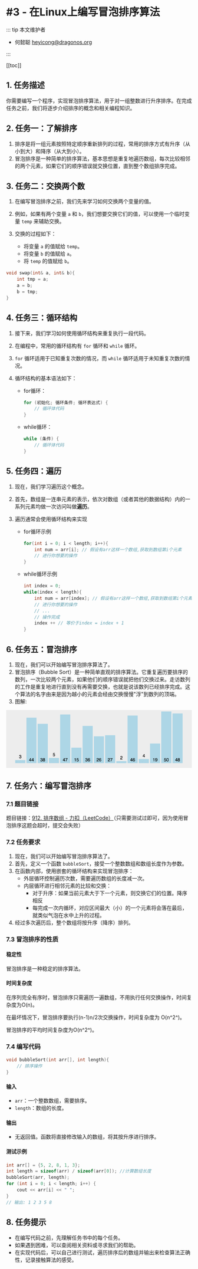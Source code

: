 # #3 - 在Linux上编写冒泡排序算法

::: tip 本文维护者

- 何懿聪 <heyicong@dragonos.org>

:::

[[toc]]

## 1. 任务描述

你需要编写一个程序，实现冒泡排序算法，用于对一组整数进行升序排序。在完成任务之前，我们将逐步介绍排序的概念和相关编程知识。

## 2. 任务一：了解排序

1. 排序是将一组元素按照特定顺序重新排列的过程，常用的排序方式有升序（从小到大）和降序（从大到小）。
2. 冒泡排序是一种简单的排序算法，基本思想是重复地遍历数组，每次比较相邻的两个元素，如果它们的顺序错误就交换位置，直到整个数组排序完成。

## 3. 任务二：交换两个数

1. 在编写冒泡排序之前，我们先来学习如何交换两个变量的值。

2. 例如，如果有两个变量 `a` 和 `b`，我们想要交换它们的值，可以使用一个临时变量 `temp` 来辅助交换。

3. 交换的过程如下：

   - 将变量 `a` 的值赋给 `temp`。
   - 将变量 `b` 的值赋给 `a`。
   - 将 `temp` 的值赋给 `b`。

```c++
void swap(int& a, int& b){
    int tmp = a;
    a = b;
    b = tmp;
}
```

   

## 4. 任务三：循环结构

1. 接下来，我们学习如何使用循环结构来重复执行一段代码。

2. 在编程中，常用的循环结构有 `for` 循环和 `while` 循环。

3. `for` 循环适用于已知重复次数的情况，而 `while` 循环适用于未知重复次数的情况。

4. 循环结构的基本语法如下：

   - for循环：

     ```c++
     for (初始化; 循环条件; 循环表达式) {
         // 循环体代码
     }
     ```

   - while循环：

     ```c++
     while (条件) {
         // 循环体代码
     }
     ```

## 5. 任务四：遍历

1. 现在，我们学习遍历这个概念。

2. 首先，数组是一连串元素的表示，依次对数组（或者其他的数据结构）内的一系列元素均做一次访问叫做**遍历**。

3. 遍历通常会使用循环结构来实现

   - for循环示例

     ```c++
     for(int i = 0; i < length; i++){
         int num = arr[i]; // 假设有arr这样一个数组,获取到数组第i个元素
         // 进行你想要的操作
     }
     ```

   - while循环示例

     ```c++
     int index = 0;
     while(index < length){
         int num = arr[index]; // 假设有arr这样一个数组,获取到数组第i个元素
         // 进行你想要的操作
         // ...
         // 操作完成
         index ++ // 等价于index = index + 1
     }
     ```

## 6. 任务五：冒泡排序

1. 现在，我们可以开始编写冒泡排序算法了。
2. 冒泡排序（Bubble Sort）是一种简单直观的排序算法。它重复遍历要排序的数列，一次比较两个元素，如果他们的顺序错误就把他们交换过来。走访数列的工作是重复地进行直到没有再需要交换，也就是说该数列已经排序完成。这个算法的名字由来是因为越小的元素会经由交换慢慢"浮"到数列的顶端。
3. 图解:

![Bubble sort](./images/bubbleSort.gif)

## 7. 任务六：编写冒泡排序

### 7.1 题目链接

题目链接：[912. 排序数组 - 力扣（LeetCode）](https://leetcode.cn/problems/sort-an-array/)（只需要测试过即可，因为使用冒泡排序这题会超时，提交会失败）

### 7.2 任务要求
1. 现在，我们可以开始编写冒泡排序算法了。
2. 首先，定义一个函数 `bubbleSort`，接受一个整数数组和数组长度作为参数。
3. 在函数内部，使用嵌套的循环结构来实现冒泡排序：
   - 外层循环控制遍历次数，需要遍历数组的长度减一次。
   - 内层循环进行相邻元素的比较和交换：
     - 对于升序：如果当前元素大于下一个元素，则交换它们的位置。降序相反
     - 每完成一次内循环，对应区间最大（小）的一个元素将会落在最后，就类似气泡在水中上升的过程。
4. 经过多次遍历后，整个数组将按升序（降序）排列。

### 7.3 冒泡排序的性质

#### 稳定性

冒泡排序是一种稳定的排序算法。

#### 时间复杂度

在序列完全有序时，冒泡排序只需遍历一遍数组，不用执行任何交换操作，时间复杂度为O(n)。

在最坏情况下，冒泡排序要执行(n-1)n/2次交换操作，时间复杂度为 O(n^2^)。

冒泡排序的平均时间复杂度为O(n^2^)。

### 7.4 编写代码

```c++
void bubbleSort(int arr[], int length){
    // 排序操作
}
```

#### 输入

- `arr`：一个整数数组，需要排序。
- `length`：数组的长度。

#### 输出

- 无返回值。函数将直接修改输入的数组，将其按升序进行排序。

#### 测试示例

```c++
int arr[] = {5, 2, 8, 1, 3};
int length = sizeof(arr) / sizeof(arr[0]); //计算数组长度
bubbleSort(arr, length);
for (int i = 0; i < length; i++) {
    cout << arr[i] << " ";
}
// 输出: 1 2 3 5 8
```

## 8. 任务提示

- 在编写代码之前，先理解任务书中的每个任务。
- 如果遇到困难，可以查阅相关资料或寻求我们的帮助。
- 在实现代码后，可以自己进行测试，遍历排序后的数组并输出来检查算法正确性，记录接触算法的感受。

